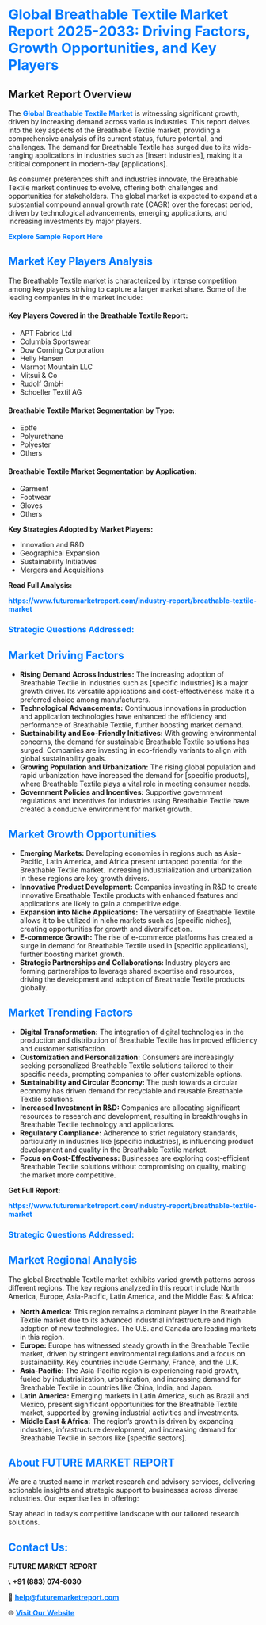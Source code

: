 <h1 style="color: #007BFF;">Global Breathable Textile Market Report 2025-2033: Driving Factors, Growth Opportunities, and Key Players</h1>

<section id="overview">
<h2>Market Report Overview</h2>
<p>The <a href="https://www.futuremarketreport.com/industry-report/breathable-textile-market" style="color: #007BFF; text-decoration: none;"><strong>Global Breathable Textile Market</strong></a> is witnessing significant growth, driven by increasing demand across various industries. This report delves into the key aspects of the Breathable Textile market, providing a comprehensive analysis of its current status, future potential, and challenges. The demand for Breathable Textile has surged due to its wide-ranging applications in industries such as [insert industries], making it a critical component in modern-day [applications].</p>
<p>As consumer preferences shift and industries innovate, the Breathable Textile market continues to evolve, offering both challenges and opportunities for stakeholders. The global market is expected to expand at a substantial compound annual growth rate (CAGR) over the forecast period, driven by technological advancements, emerging applications, and increasing investments by major players.</p>
</section>

<section id="overview">
<p><a href="https://www.futuremarketreport.com/request-sample/reportId=84091" style="color: #007BFF; text-decoration: none;"><strong>Explore Sample Report Here</strong></a></p>
</section>

<section id="key-players">
<h2 style="color: #007BFF;">Market Key Players Analysis</h2>
<p>The Breathable Textile market is characterized by intense competition among key players striving to capture a larger market share. Some of the leading companies in the market include:</p>
<h4>Key Players Covered in the Breathable Textile Report:</h4>
<ul><li>APT Fabrics Ltd</li><li>Columbia Sportswear</li><li>Dow Corning Corporation</li><li>Helly Hansen</li><li>Marmot Mountain LLC</li><li>Mitsui &amp; Co</li><li>Rudolf GmbH</li><li>Schoeller Textil AG</li></ul>
<h4>Breathable Textile Market Segmentation by Type:</h4>
<ul><li>Eptfe</li><li>Polyurethane</li><li>Polyester</li><li>Others</li></ul>

<h4>Breathable Textile Market Segmentation by Application:</h4>
<ul><li>Garment</li><li>Footwear</li><li>Gloves</li><li>Others</li></ul>
<p><strong>Key Strategies Adopted by Market Players:</strong></p>
<ul>
<li>Innovation and R&D</li>
<li>Geographical Expansion</li>
<li>Sustainability Initiatives</li>
<li>Mergers and Acquisitions</li>
</ul>
</section>

<section>
<p><strong>Read Full Analysis: </strong></p><a href="https://www.futuremarketreport.com/industry-report/breathable-textile-market" style="color: #007BFF; text-decoration: none;"><strong>https://www.futuremarketreport.com/industry-report/breathable-textile-market</strong></a>
<h3 style="color: #007BFF;">Strategic Questions Addressed:</h3>
</section>

<section id="driving-factors">
<h2 style="color: #007BFF;">Market Driving Factors</h2>
<ul>
<li><strong>Rising Demand Across Industries:</strong> The increasing adoption of Breathable Textile in industries such as [specific industries] is a major growth driver. Its versatile applications and cost-effectiveness make it a preferred choice among manufacturers.</li>
<li><strong>Technological Advancements:</strong> Continuous innovations in production and application technologies have enhanced the efficiency and performance of Breathable Textile, further boosting market demand.</li>
<li><strong>Sustainability and Eco-Friendly Initiatives:</strong> With growing environmental concerns, the demand for sustainable Breathable Textile solutions has surged. Companies are investing in eco-friendly variants to align with global sustainability goals.</li>
<li><strong>Growing Population and Urbanization:</strong> The rising global population and rapid urbanization have increased the demand for [specific products], where Breathable Textile plays a vital role in meeting consumer needs.</li>
<li><strong>Government Policies and Incentives:</strong> Supportive government regulations and incentives for industries using Breathable Textile have created a conducive environment for market growth.</li>
</ul>
</section>

<section id="growth-opportunities">
<h2 style="color: #007BFF;">Market Growth Opportunities</h2>
<ul>
<li><strong>Emerging Markets:</strong> Developing economies in regions such as Asia-Pacific, Latin America, and Africa present untapped potential for the Breathable Textile market. Increasing industrialization and urbanization in these regions are key growth drivers.</li>
<li><strong>Innovative Product Development:</strong> Companies investing in R&D to create innovative Breathable Textile products with enhanced features and applications are likely to gain a competitive edge.</li>
<li><strong>Expansion into Niche Applications:</strong> The versatility of Breathable Textile allows it to be utilized in niche markets such as [specific niches], creating opportunities for growth and diversification.</li>
<li><strong>E-commerce Growth:</strong> The rise of e-commerce platforms has created a surge in demand for Breathable Textile used in [specific applications], further boosting market growth.</li>
<li><strong>Strategic Partnerships and Collaborations:</strong> Industry players are forming partnerships to leverage shared expertise and resources, driving the development and adoption of Breathable Textile products globally.</li>
</ul>
</section>

<section id="trending-factors">
<h2 style="color: #007BFF;">Market Trending Factors</h2>
<ul>
<li><strong>Digital Transformation:</strong> The integration of digital technologies in the production and distribution of Breathable Textile has improved efficiency and customer satisfaction.</li>
<li><strong>Customization and Personalization:</strong> Consumers are increasingly seeking personalized Breathable Textile solutions tailored to their specific needs, prompting companies to offer customizable options.</li>
<li><strong>Sustainability and Circular Economy:</strong> The push towards a circular economy has driven demand for recyclable and reusable Breathable Textile solutions.</li>
<li><strong>Increased Investment in R&D:</strong> Companies are allocating significant resources to research and development, resulting in breakthroughs in Breathable Textile technology and applications.</li>
<li><strong>Regulatory Compliance:</strong> Adherence to strict regulatory standards, particularly in industries like [specific industries], is influencing product development and quality in the Breathable Textile market.</li>
<li><strong>Focus on Cost-Effectiveness:</strong> Businesses are exploring cost-efficient Breathable Textile solutions without compromising on quality, making the market more competitive.</li>
</ul>
</section>

<section>
<p><strong>Get Full Report: </strong></p><a href="https://www.futuremarketreport.com/industry-report/breathable-textile-market" style="color: #007BFF; text-decoration: none;"><strong>https://www.futuremarketreport.com/industry-report/breathable-textile-market</strong></a>
<h3 style="color: #007BFF;">Strategic Questions Addressed:</h3>
</section>


<section id="regional-analysis">
<h2 style="color: #007BFF;">Market Regional Analysis</h2>
<p>The global Breathable Textile market exhibits varied growth patterns across different regions. The key regions analyzed in this report include North America, Europe, Asia-Pacific, Latin America, and the Middle East & Africa:</p>
<ul>
<li><strong>North America:</strong> This region remains a dominant player in the Breathable Textile market due to its advanced industrial infrastructure and high adoption of new technologies. The U.S. and Canada are leading markets in this region.</li>
<li><strong>Europe:</strong> Europe has witnessed steady growth in the Breathable Textile market, driven by stringent environmental regulations and a focus on sustainability. Key countries include Germany, France, and the U.K.</li>
<li><strong>Asia-Pacific:</strong> The Asia-Pacific region is experiencing rapid growth, fueled by industrialization, urbanization, and increasing demand for Breathable Textile in countries like China, India, and Japan.</li>
<li><strong>Latin America:</strong> Emerging markets in Latin America, such as Brazil and Mexico, present significant opportunities for the Breathable Textile market, supported by growing industrial activities and investments.</li>
<li><strong>Middle East & Africa:</strong> The region’s growth is driven by expanding industries, infrastructure development, and increasing demand for Breathable Textile in sectors like [specific sectors].</li>
</ul>
</section>

<footer>
<h2 style="color: #007BFF;">About FUTURE MARKET REPORT</h2>
<p>We are a trusted name in market research and advisory services, delivering actionable insights and strategic support to businesses across diverse industries. Our expertise lies in offering:</p>

<p>Stay ahead in today’s competitive landscape with our tailored research solutions.</p>

<h2 style="color: #007BFF;">Contact Us:</h2>
<p><strong>FUTURE MARKET REPORT</strong></p>
<p>📞 <strong>+91 (883) 074-8030</strong></p>
<p>📧 <strong><a href="mailto:help@futuremarketreport.com" style="color: #007BFF;">help@futuremarketreport.com</a></strong></p>
<p>🌐 <strong><a href="https://www.futuremarketreport.com/" style="color: #007BFF;">Visit Our Website</a></strong></p>
</footer>